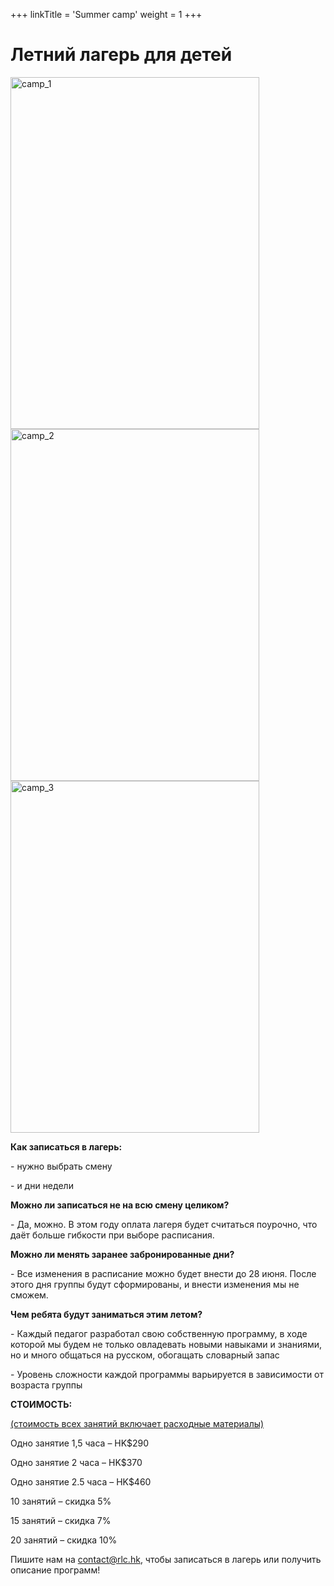 +++
linkTitle = 'Summer camp'
weight = 1
+++

# Летний лагерь для детей

<div class="row">
<div class="col-sm-4"><img src="/photos/activities/summer_camp/1smena.png" alt="camp_1" caption="false" width="398" height="563" /></div>
<div class="col-sm-4"><img src="/photos/activities/summer_camp/2smena.png" alt="camp_2" width="398" caption="false" height="563" /></div>
<div class="col-sm-4"><img src="/photos/activities/summer_camp/3smena.png" alt="camp_3" caption="false" width="398" height="563" /></div>
</div>
<div>
<p style="font-weight: 400;"><strong></strong></p>
<p style="font-weight: 400;"><strong>Как записаться в<span>&nbsp;</span><span>лагерь</span>:</strong></p>
<p style="font-weight: 400;">- нужно выбрать смену</p>
<p style="font-weight: 400;">- и дни недели</p>
<p style="font-weight: 400;"><strong>Можно ли записаться не на всю смену целиком?<br /></strong></p>
<p style="font-weight: 400;">- Да, можно. В этом году оплата лагеря будет считаться поурочно, что даёт больше гибкости при выборе расписания.</p>
<p style="font-weight: 400;"></p>
<p style="font-weight: 400;"><strong>Можно ли менять заранее забронированные дни?</strong></p>
<p style="font-weight: 400;">- Все изменения в расписание можно будет внести до 28 июня. После этого дня группы будут сформированы, и внести изменения мы не сможем.</p>
<p style="font-weight: 400;"></p>
<p style="font-weight: 400;"><strong>Чем ребята будут заниматься этим летом?</strong></p>
<p style="font-weight: 400;">- Каждый педагог разработал свою собственную программу, в ходе которой мы будем не только овладевать новыми навыками и знаниями, но и много общаться на русском, обогащать словарный запас</p>
<p style="font-weight: 400;">- Уровень сложности каждой программы варьируется в зависимости от возраста группы</p>
<p style="font-weight: 400;"><strong>СТОИМОСТЬ:</strong></p>
<p style="font-weight: 400;"><u>(стоимость всех занятий включает расходные материалы)</u></p>
<p style="font-weight: 400;">Одно занятие 1,5 часа &ndash;<span>&nbsp;</span>HK$290</p>
<p style="font-weight: 400;">Одно занятие 2 часа &ndash;<span>&nbsp;</span>HK$370</p>
<p style="font-weight: 400;">Одно занятие 2.5 часа &ndash;<span>&nbsp;</span>HK$460</p>
<p style="font-weight: 400;">10 занятий &ndash; скидка 5%</p>
<p style="font-weight: 400;">15 занятий &ndash; скидка 7%</p>
<p style="font-weight: 400;">20 занятий &ndash; скидка 10%</p>
<p style="font-weight: 400;">Пишите нам на <a href="mailto:contact@rlc.hk">contact@rlc.hk</a>, чтобы записаться в лагерь или получить описание программ!</p>
</div>
